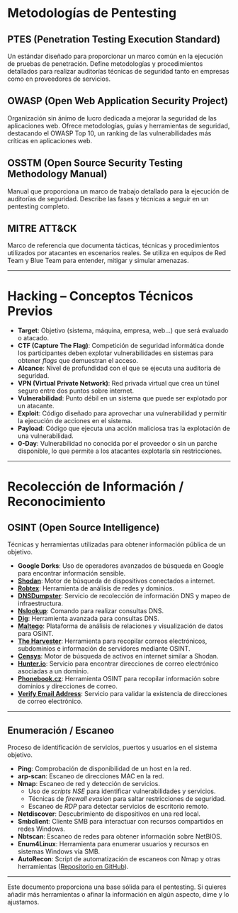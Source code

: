 # Metodologías de Pentesting

## PTES (Penetration Testing Execution Standard)
Un estándar diseñado para proporcionar un marco común en la ejecución de pruebas de penetración. Define metodologías y procedimientos detallados para realizar auditorías técnicas de seguridad tanto en empresas como en proveedores de servicios.

## OWASP (Open Web Application Security Project)
Organización sin ánimo de lucro dedicada a mejorar la seguridad de las aplicaciones web. Ofrece metodologías, guías y herramientas de seguridad, destacando el OWASP Top 10, un ranking de las vulnerabilidades más críticas en aplicaciones web.

## OSSTM (Open Source Security Testing Methodology Manual)
Manual que proporciona un marco de trabajo detallado para la ejecución de auditorías de seguridad. Describe las fases y técnicas a seguir en un pentesting completo.

## MITRE ATT&CK
Marco de referencia que documenta tácticas, técnicas y procedimientos utilizados por atacantes en escenarios reales. Se utiliza en equipos de Red Team y Blue Team para entender, mitigar y simular amenazas.

---

# Hacking – Conceptos Técnicos Previos

- **Target**: Objetivo (sistema, máquina, empresa, web…) que será evaluado o atacado.
- **CTF (Capture The Flag)**: Competición de seguridad informática donde los participantes deben explotar vulnerabilidades en sistemas para obtener *flags* que demuestran el acceso.
- **Alcance**: Nivel de profundidad con el que se ejecuta una auditoría de seguridad.
- **VPN (Virtual Private Network)**: Red privada virtual que crea un túnel seguro entre dos puntos sobre internet.
- **Vulnerabilidad**: Punto débil en un sistema que puede ser explotado por un atacante.
- **Exploit**: Código diseñado para aprovechar una vulnerabilidad y permitir la ejecución de acciones en el sistema.
- **Payload**: Código que ejecuta una acción maliciosa tras la explotación de una vulnerabilidad.
- **0-Day**: Vulnerabilidad no conocida por el proveedor o sin un parche disponible, lo que permite a los atacantes explotarla sin restricciones.

---

# Recolección de Información / Reconocimiento

## OSINT (Open Source Intelligence)
Técnicas y herramientas utilizadas para obtener información pública de un objetivo.

- **Google Dorks**: Uso de operadores avanzados de búsqueda en Google para encontrar información sensible.
- **[Shodan](https://www.shodan.io/)**: Motor de búsqueda de dispositivos conectados a internet.
- **[Robtex](https://www.robtex.com/)**: Herramienta de análisis de redes y dominios.
- **[DNSDumpster](https://dnsdumpster.com/)**: Servicio de recolección de información DNS y mapeo de infraestructura.
- **[Nslookup](https://www.nslookup.io/)**: Comando para realizar consultas DNS.
- **[Dig](https://toolbox.googleapps.com/apps/dig/)**: Herramienta avanzada para consultas DNS.
- **[Maltego](https://www.maltego.com/)**: Plataforma de análisis de relaciones y visualización de datos para OSINT.
- **[The Harvester](https://www.osintux.org/documentacion/the-harvester)**: Herramienta para recopilar correos electrónicos, subdominios e información de servidores mediante OSINT.
- **[Censys](https://search.censys.io/)**: Motor de búsqueda de activos en internet similar a Shodan.
- **[Hunter.io](https://hunter.io/)**: Servicio para encontrar direcciones de correo electrónico asociadas a un dominio.
- **[Phonebook.cz](https://phonebook.cz/)**: Herramienta OSINT para recopilar información sobre dominios y direcciones de correo.
- **[Verify Email Address](https://www.verifyemailaddress.org/)**: Servicio para validar la existencia de direcciones de correo electrónico.

---

## Enumeración / Escaneo
Proceso de identificación de servicios, puertos y usuarios en el sistema objetivo.

- **Ping**: Comprobación de disponibilidad de un host en la red.
- **arp-scan**: Escaneo de direcciones MAC en la red.
- **Nmap**: Escaneo de red y detección de servicios.
  - Uso de *scripts NSE* para identificar vulnerabilidades y servicios.
  - Técnicas de *firewall evasion* para saltar restricciones de seguridad.
  - Escaneo de *RDP* para detectar servicios de escritorio remoto.
- **Netdiscover**: Descubrimiento de dispositivos en una red local.
- **Smbclient**: Cliente SMB para interactuar con recursos compartidos en redes Windows.
- **Nbtscan**: Escaneo de redes para obtener información sobre NetBIOS.
- **Enum4Linux**: Herramienta para enumerar usuarios y recursos en sistemas Windows vía SMB.
- **AutoRecon**: Script de automatización de escaneos con Nmap y otras herramientas ([Repositorio en GitHub](https://github.com/Tib3rius/AutoRecon)).

---

Este documento proporciona una base sólida para el pentesting. Si quieres añadir más herramientas o afinar la información en algún aspecto, dime y lo ajustamos.
